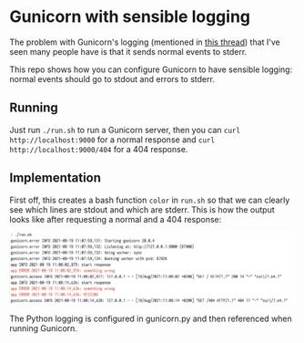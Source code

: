 # Gunicorn with sensible logging

The problem with Gunicorn's logging (mentioned in
[this thread](https://github.com/benoitc/gunicorn/issues/2453)) that I've seen
many people have is that it sends normal events to stderr.

This repo shows how you can configure Gunicorn to have sensible logging: normal
events should go to stdout and errors to stderr.

## Running

Just run `./run.sh` to run a Gunicorn server, then you can
`curl http://localhost:9000` for a normal response and
`curl http://localhost:9000/404` for a 404 response.

## Implementation

First off, this creates a bash function `color` in `run.sh` so that we can
clearly see which lines are stdout and which are stderr. This is how the output
looks like after requesting a normal and a 404 response:

![Output](screenshot.png)

The Python logging is configured in gunicorn.py and then referenced when running
Gunicorn.
